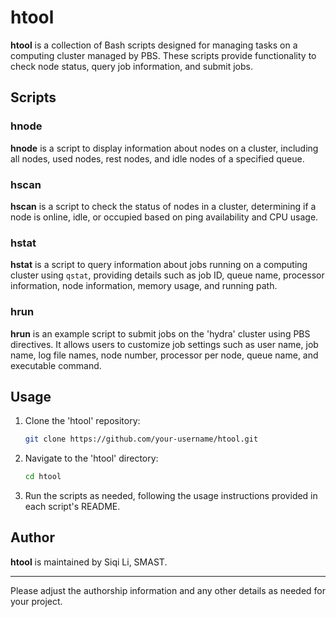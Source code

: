 # htool

**htool** is a collection of Bash scripts designed for managing tasks on a computing cluster managed by PBS. These scripts provide functionality to check node status, query job information, and submit jobs.

## Scripts

### hnode

**hnode** is a script to display information about nodes on a cluster, including all nodes, used nodes, rest nodes, and idle nodes of a specified queue.

### hscan

**hscan** is a script to check the status of nodes in a cluster, determining if a node is online, idle, or occupied based on ping availability and CPU usage.

### hstat

**hstat** is a script to query information about jobs running on a computing cluster using `qstat`, providing details such as job ID, queue name, processor information, node information, memory usage, and running path.

### hrun

**hrun** is an example script to submit jobs on the 'hydra' cluster using PBS directives. It allows users to customize job settings such as user name, job name, log file names, node number, processor per node, queue name, and executable command.

## Usage

1. Clone the 'htool' repository:

   ```sh
   git clone https://github.com/your-username/htool.git
   ```

2. Navigate to the 'htool' directory:

   ```sh
   cd htool
   ```

3. Run the scripts as needed, following the usage instructions provided in each script's README.

## Author

**htool** is maintained by Siqi Li, SMAST.

---

Please adjust the authorship information and any other details as needed for your project.
